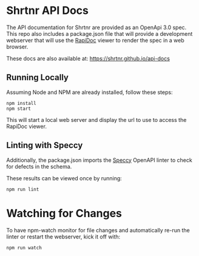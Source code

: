 Shrtnr API Docs
===============

The API documentation for Shrtnr are provided as an OpenApi 3.0 spec. This repo
also includes a package.json file that will provide a development webserver that
will use the [RapiDoc](https://mrin9.github.io/RapiDoc/) viewer to render the 
spec in a web browser.

These docs are also available at: https://shrtnr.github.io/api-docs


Running Locally
---------------

Assuming Node and NPM are already installed, follow these steps:

```
npm install
npm start
```

This will start a local web server and display the url to use to access the
RapiDoc viewer.


Linting with Speccy
-------------------

Additionally, the package.json imports the [Speccy](https://github.com/wework/speccy) 
OpenAPI linter to check for defects in the schema.

These results can be viewed once by running:

```
npm run lint
```

Watching for Changes
====================

To have npm-watch monitor for file changes and automatically re-run the linter
or restart the webserver, kick it off with:

```
npm run watch
```
